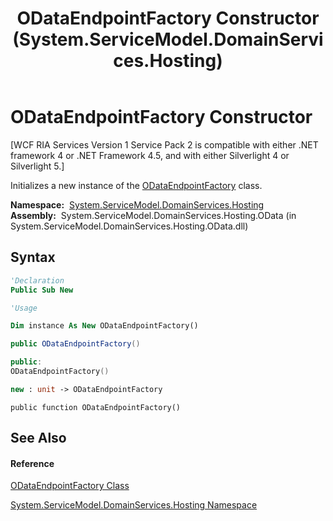 ﻿---
title: ODataEndpointFactory Constructor  (System.ServiceModel.DomainServices.Hosting)
TOCTitle: ODataEndpointFactory Constructor
ms:assetid: M:System.ServiceModel.DomainServices.Hosting.ODataEndpointFactory.#ctor
ms:mtpsurl: https://msdn.microsoft.com/en-us/library/system.servicemodel.domainservices.hosting.odataendpointfactory.odataendpointfactory(v=VS.91)
ms:contentKeyID: 31289121
ms.date: 01/27/2012
mtps_version: v=VS.91
f1_keywords:
- System.ServiceModel.DomainServices.Hosting.ODataEndpointFactory.#ctor
- System.ServiceModel.DomainServices.Hosting.ODataEndpointFactory.ODataEndpointFactory
dev_langs:
- CSharp
- JScript
- VB
- FSharp
- c++
api_location:
- System.ServiceModel.DomainServices.Hosting.OData.dll
api_name:
- System.ServiceModel.DomainServices.Hosting.ODataEndpointFactory..ctor
api_type:
- Managed
topic_type:
- apiref
- kbSyntax
product_family_name: VS
ROBOTS: INDEX,FOLLOW
---

# ODataEndpointFactory Constructor

\[WCF RIA Services Version 1 Service Pack 2 is compatible with either .NET framework 4 or .NET Framework 4.5, and with either Silverlight 4 or Silverlight 5.\]

Initializes a new instance of the [ODataEndpointFactory](ff688012\(v=vs.91\).md) class.

**Namespace:**  [System.ServiceModel.DomainServices.Hosting](ff422683\(v=vs.91\).md)  
**Assembly:**  System.ServiceModel.DomainServices.Hosting.OData (in System.ServiceModel.DomainServices.Hosting.OData.dll)

## Syntax

``` vb
'Declaration
Public Sub New
```

``` vb
'Usage

Dim instance As New ODataEndpointFactory()
```

``` csharp
public ODataEndpointFactory()
```

``` c++
public:
ODataEndpointFactory()
```

``` fsharp
new : unit -> ODataEndpointFactory
```

``` jscript
public function ODataEndpointFactory()
```

## See Also

#### Reference

[ODataEndpointFactory Class](ff688012\(v=vs.91\).md)

[System.ServiceModel.DomainServices.Hosting Namespace](ff422683\(v=vs.91\).md)


